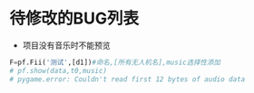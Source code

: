 # 待修改的BUG列表

- 项目没有音乐时不能预览
```python
F=pf.Fii('测试',[d1])#命名,[所有无人机名],music选择性添加
# pf.show(data,t0,music)
# pygame.error: Couldn't read first 12 bytes of audio data
```